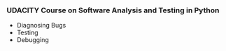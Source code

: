 ### UDACITY Course on Software Analysis and Testing in Python

- Diagnosing Bugs
- Testing
- Debugging
